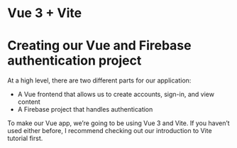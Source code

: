 # Vue 3 + Vite

# Creating our Vue and Firebase authentication project
At a high level, there are two different parts for our application:

- A Vue frontend that allows us to create accounts, sign-in, and view content
- A Firebase project that handles authentication

To make our Vue app, we’re going to be using Vue 3 and Vite. If you haven’t used either before, I recommend checking out our introduction to Vite tutorial first.